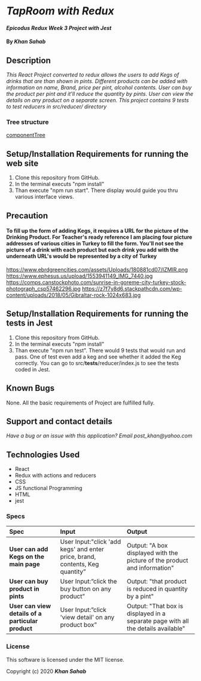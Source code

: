 # _TapRoom with Redux_

#### _Epicodus Redux Week 3 Project with Jest_

#### By _**Khan Sahab**_

## Description

_This React Project converted to redux allows the users to add Kegs of drinks that are than shown in pints. Different products can be added with information on name, Brand, price per pint, alcohol contents. User can buy the product per pint and it'll reduce the quantity by pints. User can view the details on any product on a separate screen. This project contains 9 tests to test reducers in src/reducer/ directory_

### Tree structure

[componentTree](./taproom.jpg)




## Setup/Installation Requirements for running the web site

1. Clone this repository from GitHub.
2. In the terminal executs "npm install"
3. Than execute "npm run start". There display would guide you thru various interface views.

## Precaution 
#### To fill up the form of adding Kegs, it requires a URL for the picture of the Drinking Product. For Teacher's ready reference I am placing four picture addresses of various cities in Turkey to fill the form. You'll not see the picture of a drink with each product but each drink you add with the underneath URL's would be represented by a city of Turkey

https://www.ebrdgreencities.com/assets/Uploads/180881cd07/IZMIR.png
https://www.ephesus.us/upload/1553941149_IMG_7440.jpg
https://comps.canstockphoto.com/sunrise-in-goreme-city-turkey-stock-photograph_csp57462296.jpg
https://z7f7y8d6.stackpathcdn.com/wp-content/uploads/2018/05/Gibraltar-rock-1024x683.jpg



## Setup/Installation Requirements for running the tests in Jest

1. Clone this repository from GitHub.
2. In the terminal executs "npm install"
3. Than execute "npm run test". There would 9 tests that would run and pass. One of test even add a keg and see whether it added the Keg correctly. You can go to src/__tests__/reducer/index.js to see the tests coded in Jest.



## Known Bugs

None. All the basic requirements of Project are fulfilled fully.
 
## Support and contact details

_Have a bug or an issue with this application? Email post_khan@yahoo.com_

## Technologies Used

* React
* Redux with actions and reducers
* CSS
* JS functional Programming
* HTML
* jest

### Specs
| Spec | Input | Output |
| :------------- | :------------- | :------------- |
| **User can add Kegs on the main page** | User Input:"click 'add kegs' and enter price, brand, contents, Keg quantity” | Output: "A box displayed with the picture of the product and information" |
| **User can buy product in pints** | User Input:”click the buy button on any product” | Output: "that product is reduced in quantity by a pint" |
| **User can view details of a particular product** | User Input:”click 'view detail' on any product box” | Output: "That box is displayed in a separate page with all the details available" |


### License

This software is licensed under the MIT license.

Copyright (c) 2020 **_Khan Sahab_**